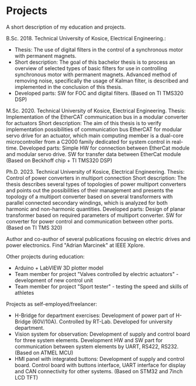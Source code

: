 # Projects
A short description of my education and projects.

  B.Sc. 2018. Technical University of Kosice, Electrical Engineering.:
  - Thesis: The use of digital filters in the control of a synchronous motor with permanent magnets.
  - Short description: The goal of this bachelor thesis is to process an overview of selected types of basic filters for use in controlling synchronous motor with permanent magnets. Advanced method of removing noise, specifically the usage of Kalman filter, is described and implemented in the conclusion of this thesis.
  - Developed parts: SW for FOC and digital filters. (Based on TI TMS320 DSP)

  M.Sc. 2020. Technical University of Kosice, Electrical Engineering. 
              Thesis: Implementation of the EtherCAT communication bus in a modular converter for actuators
              Short description: The aim of this thesis is to verify implementation possibilities of communication bus EtherCAT for modular servo drive for an actuator, which main computing member is a dual-core microcontroller from a C2000 family dedicated for system control in real-time.
              Developed parts: Simple HW for connection between EtherCat module and modular servo drive. SW for transfer data between EtherCat module (Based on Beckhoff chip + TI TMS320 DSP)

  Ph.D. 2023. Technical University of Kosice, Electrical Engineering. 
              Thesis: Control of power converters in multiport connection
              Short description: The thesis describes several types of topologies of power multiport converters and points out the possibilities of their management and presents the topology of a multiport converter based on several transformers with parallel connected secondary windings, which is analyzed for both harmonic and non-harmonic quantities.
              Developed parts: Design of planar transformer based on required parameters of multiport converter. SW for converter for power control and communication between other ports. (Based on TI TMS 320)
            
Author and co-author of several publications focusing on electric drives and power electronics. Find "Adrian Marcinek" at IEEE Xplore.

Other projects during education: 

  - Arduino + LabVIEW 3D plotter model
  - Team member for project "Valves controlled by electric actuators" - development of new control unit
  - Team member for project "Sport tester" - testing the speed and skills of athletes
  

Projects as self-employed/freelancer:

  - H-Bridge for department exercises: Development of power part of H-Bridge (60V/10A). Controlled by RT-Lab. Developed for university department.
  - Vision system for observation: Development of supply and control board for three system elements. Development HW and SW part for communication between system elements by UART, RS422, RS232. (Based on ATMEL MCU)
  - HMI panel with integrated buttons: Development of supply and control board. Control board with buttons interface, UART interface for display and CAN connectivity for other systems. (Based on STM32 and 7inch LCD TFT)
